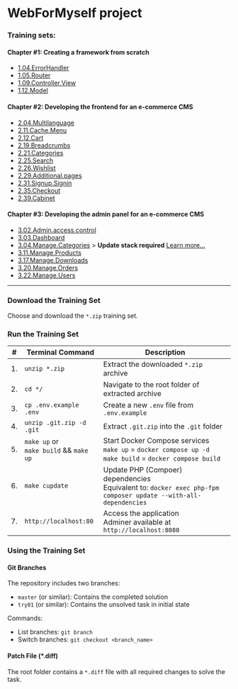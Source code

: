 # WebForMyself project

### Training sets:

#### Chapter #1: Creating a framework from scratch

* [1.04.ErrorHandler](../../archive/refs/heads/1.04.ErrorHandler.zip)
* [1.05.Router](../../archive/refs/heads/1.05.Router.zip)
* [1.09.Controller.View](../../archive/refs/heads/1.09.Controller.View.zip)
* [1.12.Model](../../archive/refs/heads/1.12.Model.zip)

#### Chapter #2: Developing the frontend for an e-commerce CMS

* [2.04.Multilanguage](../../archive/refs/heads/2.04.Multilanguage.zip)
* [2.11.Cache.Menu](../../archive/refs/heads/2.11.Cache.Menu.zip)
* [2.12.Cart](../../archive/refs/heads/2.12.Cart.zip)
* [2.19.Breadcrumbs](../../archive/refs/heads/2.19.Breadcrumbs.zip)
* [2.21.Categories](../../archive/refs/heads/2.21.Categories.zip)
* [2.25.Search](../../archive/refs/heads/2.25.Search.zip)
* [2.26.Wishlist](../../archive/refs/heads/2.26.Wishlist.zip)
* [2.29.Additional.pages](../../archive/refs/heads/2.29.Additional.pages.zip)
* [2.31.Signup.Signin](../../archive/refs/heads/2.31.Signup.Signin.zip)
* [2.35.Checkout](../../archive/refs/heads/2.35.Checkout.zip)
* [2.39.Cabinet](../../archive/refs/heads/2.39.Cabinet.zip)

#### Chapter #3: Developing the admin panel for an e-commerce CMS

* [3.02.Admin.access.control](../../archive/refs/heads/3.02.Admin.access.control.zip)
* [3.03.Dashboard](../../archive/refs/heads/3.03.Dashboard.zip)
* [3.04.Managе.Categories](../../archive/refs/heads/3.04.Managе.Categories.zip) > **Update stack required** [Learn more...](../../tree/3.04.Managе.Categories)
* [3.11.Manage.Products](../../archive/refs/heads/3.11.Manage.Products.zip)
* [3.17.Manage.Downloads](../../archive/refs/heads/3.17.Manage.Downloads.zip)
* [3.20.Manage.Orders](../../archive/refs/heads/3.20.Manage.Orders.zip)
* [3.22.Manage.Users](../../archive/refs/heads/3.22.Manage.Users.zip)

***
### Download the Training Set
Choose and download the `*.zip` training set.

### Run the Training Set

|#| Terminal Command | Description |
| - | - | - |
|1. | `unzip *.zip` | Extract the downloaded `*.zip` archive |
|2. | `cd */` | Navigate to the root folder of extracted archive |
|3. | `cp .env.example .env` | Create a new `.env` file from `.env.example` |
|4. | `unzip .git.zip -d .git` | Extract `.git.zip` into the `.git` folder |
|5. | `make up` or <br> `make build` && `make up` | Start Docker Compose services <br>`make up` = `docker compose up -d`<br>`make build` = `docker compose build` |
|6. | `make cupdate` | Update PHP (Compoer) dependencies<br>Equivalent to: `docker exec php-fpm composer update --with-all-dependencies` |
|7. | `http://localhost:80` | Access the application<br>Adminer available at `http://localhost:8080` |

### Using the Training Set

#### Git Branches
The repository includes two branches:
* `master` (or similar): Contains the completed solution
* `try01` (or similar): Contains the unsolved task in initial state

Commands:
- List branches: `git branch`
- Switch branches: `git checkout <branch_name>`

#### Patch File (*.diff)
The root folder contains a `*.diff` file with all required changes to solve the task.

